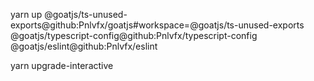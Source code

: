 yarn up @goatjs/ts-unused-exports@github:Pnlvfx/goatjs#workspace=@goatjs/ts-unused-exports @goatjs/typescript-config@github:Pnlvfx/typescript-config @goatjs/eslint@github:Pnlvfx/eslint

yarn upgrade-interactive
